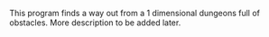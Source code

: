 This program finds a way out from a 1 dimensional dungeons full of obstacles. More description to be added later.